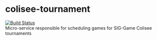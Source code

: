 # colisee-tournament
[![Build Status](https://travis-ci.org/siggame/tourneyjs.svg?branch=master)](https://travis-ci.org/siggame/tourneyjs)  
Micro-service responsible for scheduling games for SIG-Game Colisee tournaments
